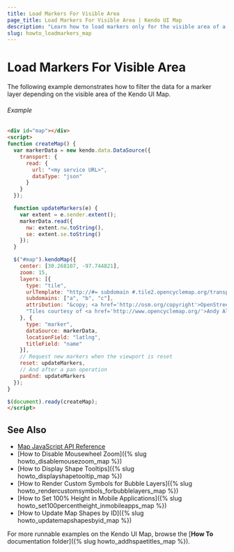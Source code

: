 ```yaml
---
title: Load Markers For Visible Area
page_title: Load Markers For Visible Area | Kendo UI Map
description: "Learn how to load markers only for the visible area of a Kendo UI Map widget."
slug: howto_loadmarkers_map
---
```


# Load Markers For Visible Area

The following example demonstrates how to filter the data for a marker layer depending on the visible area of the Kendo UI Map.

###### Example

```html
<div id="map"></div>
<script>
function createMap() {
  var markerData = new kendo.data.DataSource({
    transport: {
      read: {
        url: "<my service URL>",
        dataType: "json"
      }
    }
  });

  function updateMarkers(e) {
    var extent = e.sender.extent();
    markerData.read({
      nw: extent.nw.toString(),
      se: extent.se.toString()
    });
  }

  $("#map").kendoMap({
    center: [30.268107, -97.744821],
    zoom: 15,
    layers: [{
      type: "tile",
      urlTemplate: "http://#= subdomain #.tile2.opencyclemap.org/transport/#= zoom #/#= x #/#= y #.png",
      subdomains: ["a", "b", "c"],
      attribution: "&copy; <a href='http://osm.org/copyright'>OpenStreetMap contributors</a>." +
      "Tiles courtesy of <a href='http://www.opencyclemap.org/'>Andy Allan</a>"
    }, {
      type: "marker",
      dataSource: markerData,
      locationField: "latlng",
      titleField: "name"
    }],
    // Request new markers when the viewport is reset
    reset: updateMarkers,
    // And after a pan operation
    panEnd: updateMarkers
  });
}

$(document).ready(createMap);
</script>
```

## See Also

* [Map JavaScript API Reference](/api/javascript/dataviz/ui/map)
* [How to Disable Mousewheel Zoom]({% slug howto_disablemousezoom_map %})
* [How to Display Shape Tooltips]({% slug howto_displayshapetooltip_map %})
* [How to Render Custom Symbols for Bubble Layers]({% slug howto_rendercustomsymbols_forbubblelayers_map %})
* [How to Set 100% Height in Mobile Applications]({% slug howto_set100percentheight_inmobileapps_map %})
* [How to Update Map Shapes by ID]({% slug howto_updatemapshapesbyid_map %})

For more runnable examples on the Kendo UI Map, browse the [**How To** documentation folder]({% slug howto_addhspaetitles_map %}).
